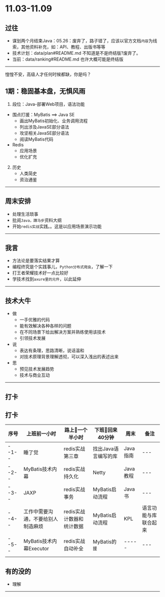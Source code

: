 #   11.03-11.09

##  过往
-   谋划两个月结束Java：05.26：废弃了，路子错了，应该以官方文档`内容`为线索，其他资料补充，如：API、教程、出版书等等
-   技术计划：data/plan#README.md 不知道是不是终结版?废弃了。
-   当前：data/ranking#README.md 也许大概可能是终结版

----

惶惶不安，高级人才任何时候都缺，你是吗？

##  1期：稳固基本盘，无惧风雨

1.  段位：Java-部署Web项目，语法功能
-   围点打援：MyBatis ==> Java SE
    -   画出MyBatis初始化、业务调用流程
    -   列出涉及JavaSE部分语法
    -   攻坚相关JavaSE部分语法
    -   阅读MyBatis代码
-   Redis
    -   应用场景
    -   优化扩充
2.  历史
    -   人类简史
    -   资治通鉴

----

##  周末安排
-   处理生活琐事
-   批阅`Java，蹲马步`资料大纲
-   开始`redis实战`实践。。这是以应用场景演示功能


----


##  我言
-   方法论是要落实结果才算
-   编程终究是个实践事儿，`Python分布式爬虫`，了解一下
-   打王者荣耀技术好一点比较好
-   学技术找到`axure里的元件`，以此延伸


----

##  技术大牛
-   做
    -   一手优雅的代码
    -   能有效解决各种各样的问题
    -   在不同场景下给出解决方案并熟练使用该技术
    -   引领技术发展
-   说
    -   表达有条理，思路清晰，说话温和
    -   对技术原理背景理解透彻，可以深入浅出的表述出来
-   思
    -   预见技术发展趋势
    -   技术与商业互动

----

##  打卡
##  打卡
| 序号 |  上班前一小时 |  路上一个半小时  |  下班回来40分钟  |  周末  | 备注 |
| ---- |  -------   | -------------  |  ------------  |  ----- | --- | 
| --1-- |  睡了觉   | redis实战第三章  |  找出Java语言编写的库  |  Java指南 | --- | 
| --2-- |  MyBatis技术内幕  | redis实战持久化  |  Netty |  Java教程 | --- | 
| --3-- |   JAXP  | redis实战事务  |  MyBatis启动流程  |  Java书 | --- | 
| --4-- |  工作中需要沟通，不要给别人制造麻烦   | redis实战计数器和统计数据  |  MyBatis启动流程  |  KPL | 语言功能与库联合起来 | 
| --5-- |  MyBatis技术内幕Executor   | redis实战自动补全  |  MyBatis的`援`  |  ----- | --- | 
|  |  | |  | |||



##  有的没的
-   理解

----
